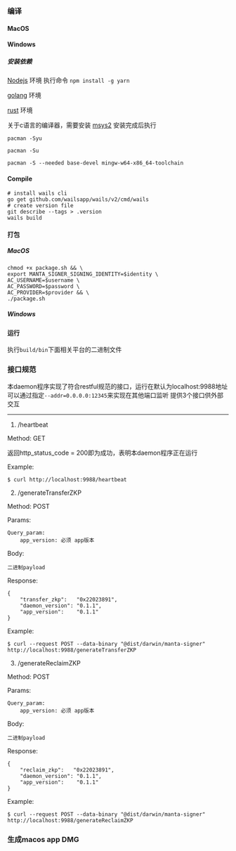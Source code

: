 ### 编译

#### MacOS

#### Windows

##### 安装依赖

[Nodejs](https://nodejs.org/en/) 环境 
执行命令 `npm install -g yarn`

[golang](https://golang.org) 环境

[rust](https://www.rust-lang.org/) 环境

关于c语言的编译器，需要安装
[msys2](https://www.msys2.org/) 
安装完成后执行 

`pacman -Syu`

`pacman -Su`

`pacman -S --needed base-devel mingw-w64-x86_64-toolchain`

#### Compile

```
# install wails cli
go get github.com/wailsapp/wails/v2/cmd/wails
# create version file
git describe --tags > .version 
wails build
```

#### 打包

##### MacOS
```
chmod +x package.sh && \
export MANTA_SIGNER_SIGNING_IDENTITY=$identity \
AC_USERNAME=$username \
AC_PASSWORD=$password \
AC_PROVIDER=$provider && \
./package.sh
```

##### Windows


#### 运行

执行`build/bin`下面相关平台的二进制文件

### 接口规范
本daemon程序实现了符合restful规范的接口，运行在默认为localhost:9988地址
可以通过指定`--addr=0.0.0.0:12345`来实现在其他端口监听
提供3个接口供外部交互

---
1. /heartbeat

Method: GET

返回http_status_code = 200即为成功，表明本daemon程序正在运行

Example:

```
$ curl http://localhost:9988/heartbeat
```

2. /generateTransferZKP

Method: POST

Params:

    Query_param:
        app_version: 必须 app版本

Body:
    
    二进制payload

Response: 

    {
        "transfer_zkp":   "0x22023891",
        "daemon_version": "0.1.1",
        "app_version":    "0.1.1"
    }

Example:
```
$ curl --request POST --data-binary "@dist/darwin/manta-signer" http://localhost:9988/generateTransferZKP
```

3. /generateReclaimZKP

Method: POST

Params:

    Query_param:
        app_version: 必须 app版本

Body:

    二进制payload

Response:

    {
        "reclaim_zkp":   "0x22023891",
        "daemon_version": "0.1.1",
        "app_version":    "0.1.1"
    }

Example:
```
$ curl --request POST --data-binary "@dist/darwin/manta-signer" http://localhost:9988/generateReclaimZKP
```

### 生成macos app DMG
